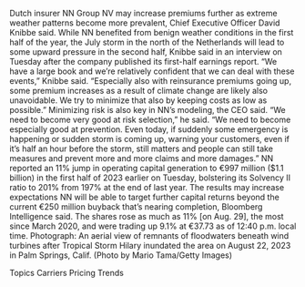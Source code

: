 Dutch insurer NN Group NV may increase premiums further as extreme weather patterns become more prevalent, Chief Executive Officer David Knibbe said.
While NN benefited from benign weather conditions in the first half of the year, the July storm in the north of the Netherlands will lead to some upward pressure in the second half, Knibbe said in an interview on Tuesday after the company published its first-half earnings report.
“We have a large book and we’re relatively confident that we can deal with these events,” Knibbe said. “Especially also with reinsurance premiums going up, some premium increases as a result of climate change are likely also unavoidable. We try to minimize that also by keeping costs as low as possible.”
Minimizing risk is also key in NN’s modeling, the CEO said.
“We need to become very good at risk selection,” he said. “We need to become especially good at prevention. Even today, if suddenly some emergency is happening or sudden storm is coming up, warning your customers, even if it’s half an hour before the storm, still matters and people can still take measures and prevent more and more claims and more damages.”
NN reported an 11% jump in operating capital generation to €997 million ($1.1 billion) in the first half of 2023 earlier on Tuesday, bolstering its Solvency II ratio to 201% from 197% at the end of last year. The results may increase expectations NN will be able to target further capital returns beyond the current €250 million buyback that’s nearing completion, Bloomberg Intelligence said.
The shares rose as much as 11% [on Aug. 29], the most since March 2020, and were trading up 9.1% at €37.73 as of 12:40 p.m. local time.
Photograph: An aerial view of remnants of floodwaters beneath wind turbines after Tropical Storm Hilary inundated the area on August 22, 2023 in Palm Springs, Calif. (Photo by Mario Tama/Getty Images)

Topics
Carriers
Pricing Trends
